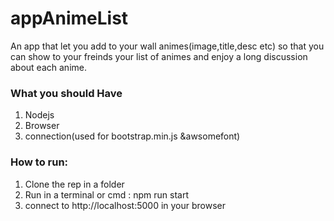 # appAnimeList
An app that let you add to your wall animes(image,title,desc etc) so that you can show to your freinds your list of animes and enjoy a long discussion about each anime.

### What you should Have
1. Nodejs
2. Browser
3. connection(used for bootstrap.min.js &awsomefont)
### How to run:
1. Clone the rep in a folder
2. Run in a terminal or cmd : npm run start
3. connect to http://localhost:5000 in your browser
